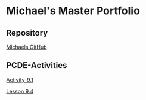 # Michael's Master Portfolio
## Repository

[Michaels GitHub](https://mmultra21.github.io)

## PCDE-Activities

[Activity-9.1](https://github.com/mmultra21/PCDE-Activity-9.1)

[Lesson 9.4](https://mmultra21.github.io/Mini-Lesson-9.4/)

